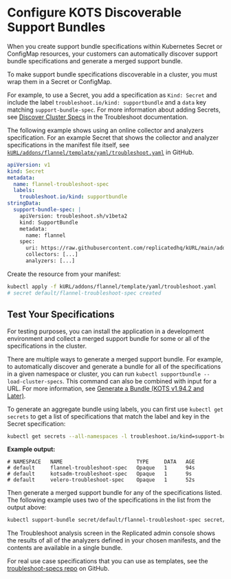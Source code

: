 # Configure KOTS Discoverable Support Bundles

When you create support bundle specifications within Kubernetes Secret or ConfigMap resources, your customers can automatically discover support bundle specifications and generate a merged support bundle.

To make support bundle specifications discoverable in a cluster, you must wrap them in a Secret or ConfigMap. 

For example, to use a Secret, you add a specification as `Kind: Secret` and include the label `troubleshoot.io/kind: supportbundle` and a `data` key matching `support-bundle-spec`. For more information about adding Secrets, see [Discover Cluster Specs](https://troubleshoot.sh/docs/support-bundle/discover-cluster-specs/) in the Troubleshoot documentation.

The following example shows using an online collector and analyzers specification. For an example Secret that shows the collector and analyzer specifications in the manifest file itself, see [`kURL/addons/flannel/template/yaml/troubleshoot.yaml`](https://github.com/adamancini/kURL/blob/main/addons/flannel/template/base/yaml/troubleshoot.yaml) in GitHub.

```yaml
apiVersion: v1
kind: Secret
metadata:
  name: flannel-troubleshoot-spec
  labels:
    troubleshoot.io/kind: supportbundle
stringData:
  support-bundle-spec: |
    apiVersion: troubleshoot.sh/v1beta2
    kind: SupportBundle
    metadata:
      name: flannel
    spec:
      uri: https://raw.githubusercontent.com/replicatedhq/kURL/main/addons/flannel/template/yaml/troubleshoot.yaml
      collectors: [...]
      analyzers: [...]
```

Create the resource from your manifest:

```bash
kubectl apply -f kURL/addons/flannel/template/yaml/troubleshoot.yaml
# secret default/flannel-troubleshoot-spec created
```

## Test Your Specifications

For testing purposes, you can install the application in a development environment and collect a merged support bundle for some or all of the specifications in the cluster.

There are multiple ways to generate a merged support bundle. For example, to automatically discover and generate a bundle for all of the specifications in a given namespace or cluster, you can run `kubectl supportbundle --load-cluster-specs`. This command can also be combined with input for a URL. For more information, see [Generate a Bundle (KOTS v1.94.2 and Later)](/enterprise/troubleshooting-an-app/#generate-a-bundle-kots-v1942-and-later).

To generate an aggregate bundle using labels, you can first use `kubectl get secrets` to get a list of specifications that match the label and key in the Secret specification: 

```bash
kubectl get secrets --all-namespaces -l troubleshoot.io/kind=support-bundle-spec
```
  **Example output:**

```shell
# NAMESPACE   NAME                        TYPE     DATA   AGE
# default     flannel-troubleshoot-spec   Opaque   1      94s
# default     kotsadm-troubleshoot-spec   Opaque   1      9s
# default     velero-troubleshoot-spec    Opaque   1      52s
```
Then generate a merged support bundle for any of the specifications listed. The following example uses two of the specifications in the list from the output above:

```bash
kubectl support-bundle secret/default/flannel-troubleshoot-spec secret/default/velero-troubleshoot-spec
```

The Troubleshoot analysis screen in the Replicated admin console shows the results of all of the analyzers defined in your chosen manifests, and the contents are available in a single bundle.

 For real use case specifications that you can use as templates, see the [troubleshoot-specs repo](https://github.com/replicatedhq/troubleshoot-specs) on GitHub.